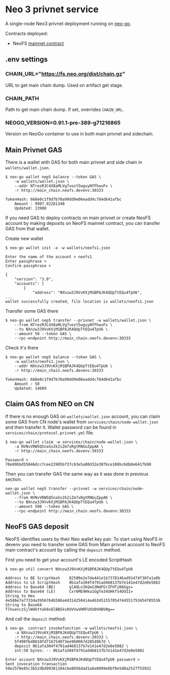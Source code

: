 # Neo 3 privnet service

A single-node Neo3 privnet deployment running on
[neo-go](https://github.com/nspcc-dev/neo-go).

Contracts deployed:
- NeoFS [mainnet contract](https://github.com/nspcc-dev/neofs-contract)

## .env settings

### CHAIN_URL="https://fs.neo.org/dist/chain.gz"

URL to get main chain dump. Used on artifact get stage.

### CHAIN_PATH

Path to get main chain dump. If set, overrides `CHAIN_URL`.

### NEOGO_VERSION=0.91.1-pre-389-g71216865

Version on NeoGo container to use in both main privnet and sidechain.

## Main Privnet GAS

There is a wallet with GAS for both main privnet and side chain in
`wallets/wallet.json`.

```
$ neo-go wallet nep5 balance --token GAS \
    -w wallets/wallet.json \
    --addr NTrezR3C4X8aMLVg7vozt5wguyNfFhwuFx \
    -r http://main_chain.neofs.devenv:30333

TokenHash: 668e0c1f9d7b70a99dd9e06eadd4c784d641afbc
    Amount : 9987.92281340
    Updated: 13908
```

If you need GAS to deploy contracts on main privnet or create NeoFS account by
making deposits on NeoFS mainnet contract, you can transfer GAS from that
wallet.

Create new wallet

```
$ neo-go wallet init -a -w wallets/neofs1.json

Enter the name of the account > neofs1
Enter passphrase >
Confirm passphrase >

{
    "version": "3.0",
    "accounts": [
        {
            "address": "NXnzw3J9VvKXjM1BPAJK4QUpTtEQu4TpU6",
...
wallet successfully created, file location is wallets/neofs1.json
```

Transfer some GAS there
```
$ neo-go wallet nep5 transfer --privnet -w wallets/wallet.json \
    --from NTrezR3C4X8aMLVg7vozt5wguyNfFhwuFx \
    --to NXnzw3J9VvKXjM1BPAJK4QUpTtEQu4TpU6 \
    --amount 50 --token GAS \
    --rpc-endpoint http://main_chain.neofs.devenv:30333
```

Check it's there
```
$ neo-go wallet nep5 balance --token GAS \
    -w wallets/neofs1.json \
    --addr NXnzw3J9VvKXjM1BPAJK4QUpTtEQu4TpU6 \
    -r http://main_chain.neofs.devenv:30333

TokenHash: 668e0c1f9d7b70a99dd9e06eadd4c784d641afbc
    Amount : 50
    Updated: 14689
```

## Claim GAS from NEO on CN

If there is no enough GAS on `wallets/wallet.json` account, you can claim some
GAS from CN node's wallet from `services/chain/node-wallet.json` and then
transfer it. Wallet password can be found in
`services/chain/protocol.privnet.yml` file.

```
$ neo-go wallet claim -w services/chain/node-wallet.json \
    -a NVNvVRW5Q5naSx2k2iZm7xRgtRNGuZppAK \
    -r http://main_chain.neofs.devenv:30333

Password >
70e09bbd55846dcc7cee23905b737c63e5a80d32e387bce108bc6db8e641fb90
```

Then you can transfer GAS the same way as it was done in previous section.

```
neo-go wallet nep5 transfer --privnet -w services/chain/node-wallet.json \
    --from NVNvVRW5Q5naSx2k2iZm7xRgtRNGuZppAK \
    --to NXnzw3J9VvKXjM1BPAJK4QUpTtEQu4TpU6 \
    --amount 500 --token GAS \
    --rpc-endpoint http://main_chain.neofs.devenv:30333
```

## NeoFS GAS deposit

NeoFS identifies users by their Neo wallet key pair. To start using NeoFS in
devenv you need to transfer some GAS from Main privnet account to NeoFS main
contract's account by calling the `deposit` method.

First you need to get your account's LE encoded ScriptHash

```
$ neo-go util convert NXnzw3J9VvKXjM1BPAJK4QUpTtEQu4TpU6

Address to BE ScriptHash	82500e2e7de441e1b7378146ad91474f30fa1a0b
Address to LE ScriptHash	0b1afa304f4791ad468137b7e141e47d2e0e5082
Address to Base64 (BE)		glAOLn3kQeG3N4FGrZFHTzD6Ggs=
Address to Base64 (LE)		Cxr6ME9Hka1GgTe34UHkfS4OUII=
String to Hex				4e586e7a77334a3956764b586a4d314250414a4b3451557054744551753454705536
String to Base64			TlhuenczSjlWdktYak0xQlBBSks0UVVwVHRFUXU0VHBVNg==
```

And call the `deposit` method:
```
$ neo-go  contract invokefunction -w wallets/neofs1.json \
    -a NXnzw3J9VvKXjM1BPAJK4QUpTtEQu4TpU6 \
    -r http://main_chain.neofs.devenv:30333 \
    5f490fbd8010fd716754073ee960067d28549b7d \
    deposit 0b1afa304f4791ad468137b7e141e47d2e0e5082 \
    int:50 bytes: -- 0b1afa304f4791ad468137b7e141e47d2e0e5082

Enter account NXnzw3J9VvKXjM1BPAJK4QUpTtEQu4TpU6 password >
Sent invocation transaction 50e25f8e85c3b52dbd99381104cbe8056dad1a6e8809e8bf0e5d0a2527f55932
```
